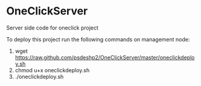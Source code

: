 OneClickServer
==============
Server side code for oneclick project


To deploy this project run the following commands on management node:
1. wget https://raw.github.com/psdeshp2/OneClickServer/master/oneclickdeploy.sh
2. chmod u+x oneclickdeploy.sh
3. ./oneclickdeploy.sh